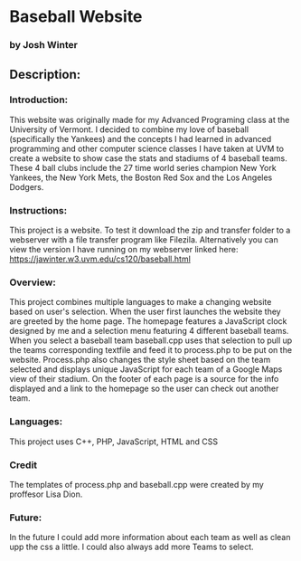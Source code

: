 # Baseball Website
### by Josh Winter
## Description:
### Introduction:
This website was originally made for my Advanced Programing class at the University of Vermont. I decided to combine my love of baseball (specifically
the Yankees) and the concepts I had learned in advanced programming and other computer science classes I have taken at UVM to create a website to show
case the stats and stadiums of 4 baseball teams. These 4 ball clubs include the 27 time world series champion New York Yankees, the New York Mets, the
Boston Red Sox and the Los Angeles Dodgers.
### Instructions:
This project is a website. To test it download the zip and transfer folder to a webserver with a file transfer program
like Filezila. Alternatively you can view the version I have running on my webserver linked here: https://jawinter.w3.uvm.edu/cs120/baseball.html
### Overview:
This project combines multiple languages to make a changing website based on user's selection. When the user first launches
the website they are greeted by the home page. The homepage features a JavaScript clock designed by me and a selection menu featuring
4 different baseball teams. When you select a baseball team baseball.cpp uses that selection to pull up the teams corresponding textfile
and feed it to process.php to be put on the website. Process.php also changes the style sheet based on the team selected and displays
unique JavaScript for each team of a Google Maps view of their stadium. On the footer of each page is a source for the info displayed 
and a link to the homepage so the user can check out another team.
### Languages:
This project uses C++, PHP, JavaScript, HTML and CSS
### Credit
The templates of process.php and baseball.cpp were created by my proffesor Lisa Dion.
### Future:
In the future I could add more information about each team as well as clean upp the css a little. I could also always add
more Teams to select.
